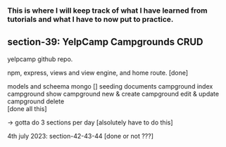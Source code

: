 ### This is where I will keep track of what I have learned from tutorials and what I have to now put to practice.

## section-39: YelpCamp Campgrounds CRUD

yelpcamp github repo.

npm, express, views and view engine, and home route.  [done]

 models and scheema mongo   []
 seeding documents
 campground index 
 campground show
 campground new & create
 campground edit & update
 campground delete  
 [done all this]

-> gotta do 3 sections per day [alsolutely have to do this]
  
  4th july 2023:  section-42-43-44  [done or not ???]





